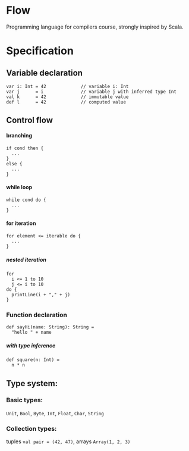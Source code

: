 # Flow

Programming language for compilers course, strongly inspired by Scala.

# Specification

## Variable declaration

```
var i: Int = 42             // variable i: Int
var j      = i              // variable j with inferred type Int
val k      = 42             // immutable value
def l      = 42             // computed value
```
<!-- ```
lazy val m = 42             // lazy value, computed at first access *
``` -->

## Control flow

#### branching

```
if cond then {
  ...
}
else {
  ...
}
```

#### while loop

```
while cond do {
  ...
}
```

#### for iteration

```
for element <= iterable do {
  ...
}
```

##### nested iteration

```
for
  i <= 1 to 10
  j <= i to 10
do {
  printLine(i + "," + j)
}
```

<!-- #### match expression *

```
i match {
  case 42 => "the answer"
  case 47 => "random number"
  case _  => "default"
}
```

#### for mapping *

```
val result = for (element <= iterable) = {
  ...
}
``` -->

### Function declaration
<!-- ## Function / method declaration -->

```
def sayHi(name: String): String =
  "hello " + name
```

##### with type inference

```
def square(n: Int) =
  n * n
```

<!-- #### function literals *

```
val double = (i: Int) => 2 * i
``` -->

## Type system:

### Basic types:

<!-- add algebraic structures into type system like Numeric (Group / Monoid ... ?) -->
`Unit`, `Bool`, `Byte`, `Int`, `Float`, `Char`, `String`

<!-- ### Advanced types:

`Long` (infinite precision),
`Rational[A]` -->

### Collection types:

<!-- tuples `Tuple2[A, B] ...` -->
tuples `val pair = (42, 47)`,
arrays `Array(1, 2, 3)`
<!-- type constraints -->
<!-- `Array[A]`, `List[A]`, `Range[A]`, `Iterable[A]`
`Set[A]`, `Map[A, B]` -->

<!-- ### Internal types *
`Any`, `AnyVal`, `Nothing`, `Unit` -->

<!-- #### type aliases *

```
type IntAlias = Int
```

#### type definition *

```
type NewType = {
  ...
}
```

#### extending types *

```
type ThisType(name: String) = SuperType(name) + AnotherType + {
  ...
}
```

#### generics *

```
type Option[A](t: A) = {
  ...
}
``` -->
